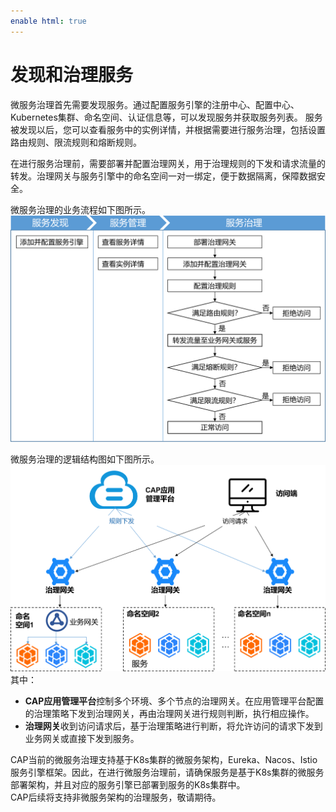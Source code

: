 ```yaml
---
enable html: true
---
```

# 发现和治理服务

微服务治理首先需要发现服务。通过配置服务引擎的注册中心、配置中心、Kubernetes集群、命名空间、认证信息等，可以发现服务并获取服务列表。
服务被发现以后，您可以查看服务中的实例详情，并根据需要进行服务治理，包括设置路由规则、限流规则和熔断规则。         

在进行服务治理前，需要部署并配置治理网关，用于治理规则的下发和请求流量的转发。治理网关与服务引擎中的命名空间一对一绑定，便于数据隔离，保障数据安全。            

微服务治理的业务流程如下图所示。             
![](fig/service-governance.png)           

微服务治理的逻辑结构图如下图所示。            
![](fig/service-garvnance-logig.png)            
其中：
* **CAP应用管理平台**控制多个环境、多个节点的治理网关。在应用管理平台配置的治理策略下发到治理网关，再由治理网关进行规则判断，执行相应操作。
* **治理网关**收到访问请求后，基于治理策略进行判断，将允许访问的请求下发到业务网关或直接下发到服务。

CAP当前的微服务治理支持基于K8s集群的微服务架构，Eureka、Nacos、Istio服务引擎框架。因此，在进行微服务治理前，请确保服务是基于K8s集群的微服务部署架构，并且对应的服务引擎已部署到服务的K8s集群中。                 
CAP后续将支持非微服务架构的治理服务，敬请期待。

